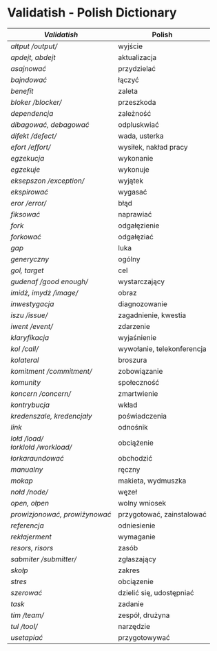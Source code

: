 # Validatish - Polish Dictionary

*Validatish* | Polish
--- | ---
*ałtput /output/* |	wyjście
*apdejt, abdejt* | aktualizacja
*asajnować* | przydzielać
*bajndować* |	łączyć
*benefit* |	zaleta
*bloker /blocker/* | przeszkoda
*dependencja* |	zależność
*dibagować, debagować* | odpluskwiać
*difekt /defect/* | wada, usterka
*efort /effort/* | wysiłek, nakład pracy
*egzekucja*	| wykonanie
*egzekuje* | wykonuje
*eksepszon /exception/* |	wyjątek
*ekspirować* | wygasać
*eror /error/* |	błąd
*fiksować* | naprawiać
*fork* |	odgałęzienie
*forkować* |	odgałęziać
*gap* | luka
*generyczny* | ogólny
*gol, target* | cel
*gudenaf /good enough/* | wystarczający
*imidż, imydż /image/* | obraz
*inwestygacja* |	diagnozowanie
*iszu /issue/* | zagadnienie, kwestia
*iwent /event/* | zdarzenie
*klaryfikacja* | wyjaśnienie
*kol /call/* | wywołanie, telekonferencja
*kolateral* | broszura
*komitment /commitment/* |	zobowiązanie
*komunity* |społeczność
*koncern /concern/* |zmartwienie
*kontrybucja* |	wkład
*kredenszale, kredencjały* | poświadczenia
*link* | odnośnik
*lołd /load/<br>łorklołd /workload/* | obciążenie
*łorkaraundować* |	obchodzić
*manualny* | ręczny
*mokap* |	makieta, wydmuszka
*nołd /node/* | węzeł
*open, ołpen* | wolny wniosek
*prowizjonować, prowiżynować* | przygotować, zainstalować
*referencja* | odniesienie
*rekłajerment* | wymaganie
*resors, risors* | zasób
*sabmiter /submitter/* | zgłaszający
*skołp* | zakres
*stres* | obciązenie
*szerować* | dzielić się, udostępniać
*task* | zadanie
*tim /team/* | zespół, drużyna
*tul /tool/* | narzędzie
*usetapiać* |przygotowywać
